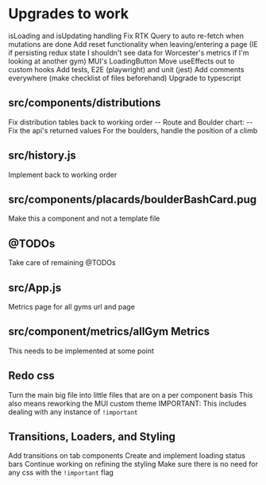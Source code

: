 
# Upgrades to work
isLoading and isUpdating handling
Fix RTK Query to auto re-fetch when mutations are done
Add reset functionality when leaving/entering a page (IE if persisting redux state I shouldn't see data for Worcester's metrics if I'm looking at another gym)
MUI's LoadingButton
Move useEffects out to custom hooks
Add tests, E2E (playwright) and unit (jest)
Add comments everywhere (make checklist of files beforehand)
Upgrade to typescript

  ## src/components/distributions
  Fix distribution tables back to working order
    -- Route and Boulder chart:
      -- Fix the api's returned values
      For the boulders, handle the position of a climb

  ## src/history.js
  Implement back to working order

  ## src/components/placards/boulderBashCard.pug
  Make this a component and not a template file

  ## @TODOs
  Take care of remaining @TODOs

  ## src/App.js
  Metrics page for all gyms url and page

  ## src/component/metrics/allGym Metrics
  This needs to be implemented at some point

  ## Redo css
  Turn the main big file into little files that are on a per component basis
  This also means reworking the MUI custom theme
  IMPORTANT: This includes dealing with any instance of `!important`

  ## Transitions, Loaders, and Styling
  Add transitions on tab components
  Create and implement loading status bars
  Continue working on refining the styling
  Make sure there is no need for any css with the `!important` flag